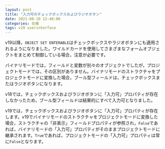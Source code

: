 ```yaml
---
layout: post
title: "入力可のチェックボックスおよびラジオボタン"
date: 2021-08-10 12:48:00
categories: 仕様
tags: v19 userinterface
---
```


v19以降，`OBJECT SET ENTERABLE`はチェックボックスやラジオボタンにも適用されるようになりました。ワイルドカードを使用してさまざまなフォームオブジェクトをまとめて制御している場合，注意が必要です。

バイナリモードでは，フィールドと変数が別々のオブジェクトでしたが，プロジェクトモードでは，その区別がありません。バイナリモードのストラクチャをプロジェクトモードに変換した場合，ブール型フィールドは，チェックボックスまたはラジオボタンになります。

v18では，チェックボックスおよびラジオボタンに「入力可」プロパティが存在しなかったため，ブール型フィールドは結果的にすべて入力可となりました。

v19では，チェックボックスおよびラジオボタンに「入力可」プロパティが存在します。v19でバイナリモードのストラクチャをプロジェクトモードに変換した場合，ストラクチャの「非表示」フィールドプロパティが参照され，`False`であれば，バイナリモードの「入力可」プロパティがそのままプロジェクトモードに継承されます。`True`であれば，プロジェクトモードの「入力可」プロパティは常に`False`となります。

